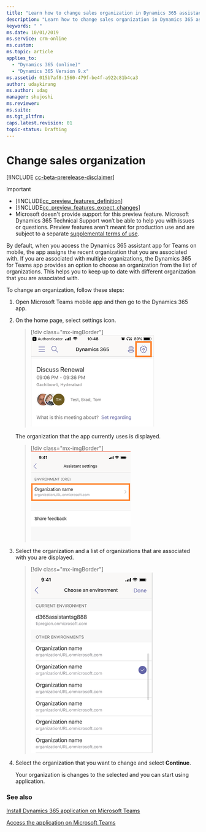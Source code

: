 ```yaml
---
title: "Learn how to change sales organization in Dynamics 365 assistant app | MicrosoftDocs"
description: "Learn how to change sales organization in Dynamics 365 assistant app."
keywords: " "
ms.date: 10/01/2019
ms.service: crm-online
ms.custom: 
ms.topic: article
applies_to:
  - "Dynamics 365 (online)"
  - "Dynamics 365 Version 9.x"
ms.assetid: 015b7af8-1560-479f-be4f-a922c81b4ca3
author: udaykirang
ms.author: udag
manager: shujoshi
ms.reviewer: 
ms.suite: 
ms.tgt_pltfrm: 
caps.latest.revision: 01
topic-status: Drafting
---
```


# Change sales organization

[!INCLUDE [cc-beta-prerelease-disclaimer](../includes/cc-beta-prerelease-disclaimer.md)]

> [!IMPORTANT]
> - [!INCLUDE[cc_preview_features_definition](../includes/cc-preview-features-definition.md)]  
> - [!INCLUDE[cc_preview_features_expect_changes](../includes/cc-preview-features-expect-changes.md)]
> - Microsoft doesn't provide support for this preview feature. Microsoft Dynamics 365 Technical Support won’t be able to help you with issues or questions. Preview features aren't meant for production use and are subject to a separate [supplemental terms of use](https://go.microsoft.com/fwlink/p/?linkid=870960).

By default, when you access the Dynamics 365 assistant app for Teams on mobile, the app assigns the recent organization that you are associated with. If you are associated with multiple organizations, the Dynamics 365 for Teams app provides an option to choose an organization from the list of organizations. This helps you to keep up to date with different organization that you are associated with.

To change an organization, follow these steps:

1.	Open Microsoft Teams mobile app and then go to the Dynamics 365 app.

2.	On the home page, select settings icon.

    > [!div class="mx-imgBorder"]
    > ![Select settings icon](media/si-teams-app-select-settings.png "Select settings icon") 

    The organization that the app currently uses is displayed.
 
    > [!div class="mx-imgBorder"]
    > ![Current organization](media/si-teams-app-current-organization.png "Current organization") 

3.	Select the organization and a list of organizations that are associated with you are displayed.
 
    > [!div class="mx-imgBorder"]
    > ![List of available organizations](media/si-teams-app-list-of-organizations.png "List of available organizations") 

4.	Select the organization that you want to change and select **Continue**.

    Your organization is changes to the selected and you can start using application.

### See also

[Install Dynamics 365 application on Microsoft Teams](install-assistant-application-microsoft-teams.md)

[Access the application on Microsoft Teams](access-assistant-application-teams.md)
